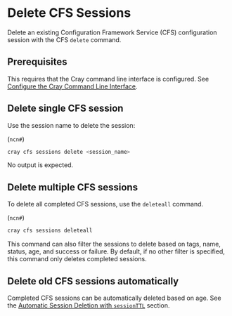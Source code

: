 # Delete CFS Sessions

Delete an existing Configuration Framework Service \(CFS\) configuration session with the CFS `delete` command.

## Prerequisites

This requires that the Cray command line interface is configured. See [Configure the Cray Command Line Interface](../configure_cray_cli.md).

## Delete single CFS session

Use the session name to delete the session:

(`ncn#`)
```bash
cray cfs sessions delete <session_name>
```

No output is expected.

## Delete multiple CFS sessions

To delete all completed CFS sessions, use the `deleteall` command.

(`ncn#`)
```bash
cray cfs sessions deleteall
```

This command can also filter the sessions to delete based on tags, name, status, age, and success or failure.
By default, if no other filter is specified, this command only deletes completed sessions.

## Delete old CFS sessions automatically

Completed CFS sessions can be automatically deleted based on age. See the [Automatic Session Deletion with `sessionTTL`](Automatic_Session_Deletion_with_sessionTTL.md) section.
